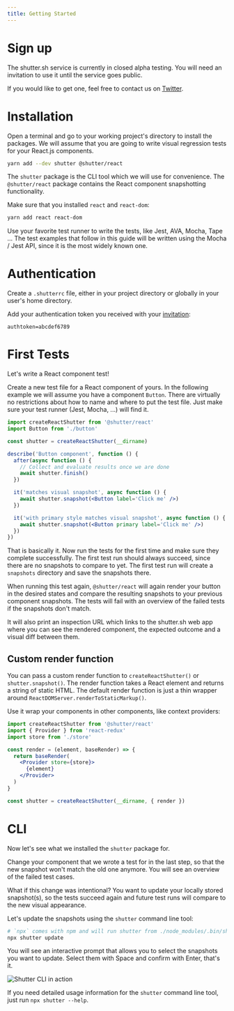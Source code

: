 ```yaml
---
title: Getting Started
---
```



# Sign up

The shutter.sh service is currently in closed alpha testing. You will need an invitation to use it until the service goes public.

If you would like to get one, feel free to contact us on [Twitter](https://twitter.com/shuttersh).


# Installation

Open a terminal and go to your working project's directory to install the packages. We will assume that you are going to write visual regression tests for your React.js components.

```sh
yarn add --dev shutter @shutter/react
```

The `shutter` package is the CLI tool which we will use for convenience. The `@shutter/react` package contains the React component snapshotting functionality.

Make sure that you installed `react` and `react-dom`:

```sh
yarn add react react-dom
```

Use your favorite test runner to write the tests, like Jest, AVA, Mocha, Tape ... The test examples that follow in this guide will be written using the Mocha / Jest API, since it is the most widely known one.


# Authentication

Create a `.shutterrc` file, either in your project directory or globally in your user's home directory.

Add your authentication token you received with your [invitation](#sign-up):

```
authtoken=abcdef6789
```


# First Tests

Let's write a React component test!

Create a new test file for a React component of yours. In the following example we will assume you have a component `Button`. There are virtually no restrictions about how to name and where to put the test file. Just make sure your test runner (Jest, Mocha, ...) will find it.

```jsx
import createReactShutter from '@shutter/react'
import Button from './button'

const shutter = createReactShutter(__dirname)

describe('Button component', function () {
  after(async function () {
    // Collect and evaluate results once we are done
    await shutter.finish()
  })

  it('matches visual snapshot', async function () {
    await shutter.snapshot(<Button label='Click me' />)
  })

  it('with primary style matches visual snapshot', async function () {
    await shutter.snapshot(<Button primary label='Click me' />)
  })
})
```

That is basically it. Now run the tests for the first time and make sure they complete successfully. The first test run should always succeed, since there are no snapshots to compare to yet. The first test run will create a `snapshots` directory and save the snapshots there.

When running this test again, `@shutter/react` will again render your button in the desired states and compare the resulting snapshots to your previous component snapshots. The tests will fail with an overview of the failed tests if the snapshots don't match.

It will also print an inspection URL which links to the shutter.sh web app where you can see the rendered component, the expected outcome and a visual diff between them.

## Custom render function

You can pass a custom render function to `createReactShutter()` or `shutter.snapshot()`. The render function takes a React element and returns a string of static HTML. The default render function is just a thin wrapper around `ReactDOMServer.renderToStaticMarkup()`.

Use it wrap your components in other components, like context providers:

```jsx
import createReactShutter from '@shutter/react'
import { Provider } from 'react-redux'
import store from './store'

const render = (element, baseRender) => {
  return baseRender(
    <Provider store={store}>
      {element}
    </Provider>
  )
}

const shutter = createReactShutter(__dirname, { render })
```


# CLI

Now let's see what we installed the `shutter` package for.

Change your component that we wrote a test for in the last step, so that the new snapshot won't match the old one anymore. You will see an overview of the failed test cases.

What if this change was intentional? You want to update your locally stored snapshot(s), so the tests succeed again and future test runs will compare to the new visual appearance.

Let's update the snapshots using the `shutter` command line tool:

```sh
# `npx` comes with npm and will run shutter from ./node_modules/.bin/shutter
npx shutter update
```

You will see an interactive prompt that allows you to select the snapshots you want to update. Select them with Space and confirm with Enter, that's it.

<p class="text-center">
  <img alt="Shutter CLI in action" src="/images/shutter-cli.png" style="max-width: 100%" />
</p>

If you need detailed usage information for the `shutter` command line tool, just run `npx shutter --help`.
